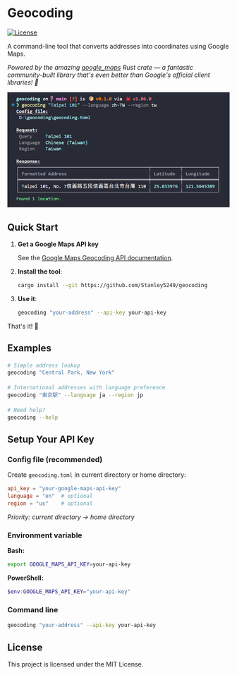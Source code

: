 # Geocoding

[![License](https://img.shields.io/badge/license-MIT-blue)](LICENSE)

A command-line tool that converts addresses into coordinates using Google Maps.

*Powered by the amazing [google_maps](https://github.com/leontoeides/google_maps) Rust crate — a fantastic community-built library that's even better than Google's official client libraries! 🚀*

![Example usage](example.png)

## Quick Start

1. **Get a Google Maps API key**

   See the [Google Maps Geocoding API documentation](https://developers.google.com/maps/documentation/geocoding/get-api-key).

2. **Install the tool**:
   ```bash
   cargo install --git https://github.com/Stanley5249/geocoding
   ```
   
3. **Use it**:
   ```bash
   geocoding "your-address" --api-key your-api-key
   ```

That's it! 🎉

## Examples

```bash
# Simple address lookup
geocoding "Central Park, New York"

# International addresses with language preference
geocoding "東京駅" --language ja --region jp

# Need help?
geocoding --help
```

## Setup Your API Key

### Config file (recommended)

Create `geocoding.toml` in current directory or home directory:

```toml
api_key = "your-google-maps-api-key"
language = "en"  # optional
region = "us"    # optional
```

*Priority: current directory → home directory*

### Environment variable

**Bash:**
```bash
export GOOGLE_MAPS_API_KEY=your-api-key
```

**PowerShell:**
```powershell
$env:GOOGLE_MAPS_API_KEY="your-api-key"
```

### Command line

```bash
geocoding "your-address" --api-key your-api-key
```

## License

This project is licensed under the MIT License.
